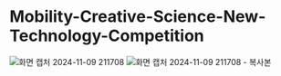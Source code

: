 # Mobility-Creative-Science-New-Technology-Competition




![화면 캡처 2024-11-09 211708](https://github.com/user-attachments/assets/2ad7f3f9-dbf3-42f4-b5ee-20784585fb05)
![화면 캡처 2024-11-09 211708 - 복사본](https://github.com/user-attachments/assets/a963cad0-2ce4-4d62-8c88-fa2a8c52de21)
